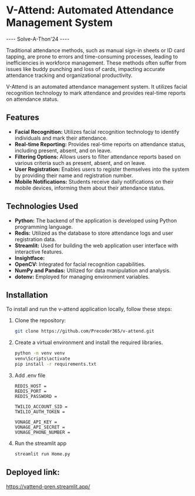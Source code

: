 # V-Attend: Automated Attendance Management System 

---- Solve-A-Thon'24 ----

Traditional attendance methods, such as manual sign-in sheets or ID card tapping, are prone to errors and time-consuming processes, leading to inefficiencies in workforce management. These methods often suffer from issues like buddy punching and loss of cards, impacting accurate attendance tracking and organizational productivity.

V-Attend is an automated attendance management system. It utilizes facial recognition technology to mark attendance and provides real-time reports on attendance status.

## Features

- **Facial Recognition:** Utilizes facial recognition technology to identify individuals and mark their attendance.
- **Real-time Reporting:** Provides real-time reports on attendance status, including present, absent, and on leave.
- **Filtering Options:** Allows users to filter attendance reports based on various criteria such as present, absent, and on leave.
- **User Registration:** Enables users to register themselves into the system by providing their name and registration number.
- **Mobile Notifications:** Students receive daily notifications on their mobile devices, informing them about their attendance status.

## Technologies Used

- **Python:** The backend of the application is developed using Python programming language.
- **Redis:** Utilized as the database to store attendance logs and user registration data.
- **Streamlit:** Used for building the web application user interface with interactive features.
- **Insightface:** 
- **OpenCV:** Integrated for facial recognition capabilities.
- **NumPy and Pandas:** Utilized for data manipulation and analysis.
- **dotenv:** Employed for managing environment variables.

## Installation

To install and run the v-attend application locally, follow these steps:

1. Clone the repository:

   ```bash
   git clone https://github.com/Precoder365/v-attend.git
   ```

2. Create a virtual environment and install the required libraries.

    ```bash
    python -m venv venv
    venv\Scripts\activate
    pip install -r requirements.txt
    ```
   
2. Add .env file

    ```
    REDIS_HOST =
    REDIS_PORT =
    REDIS_PASSWORD =
    
    TWILIO_ACCOUNT_SID =
    TWILIO_AUTH_TOKEN =
       
    VONAGE_API_KEY = 
    VONAGE_API_SECRET = 
    VONAGE_PHONE_NUMBER = 
    ```

3. Run the streamlit app

   ```bash
   streamlit run Home.py
   ```

## Deployed link:

<a href="https://vattend-pren.streamlit.app/">https://vattend-pren.streamlit.app/</a>
